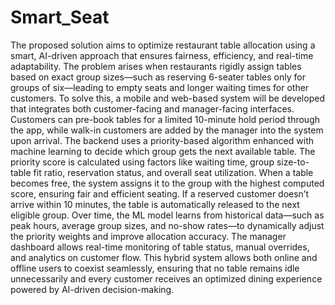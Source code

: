 # Smart_Seat
 The proposed solution aims to optimize restaurant table allocation using a smart, AI-driven approach that ensures fairness, efficiency, and real-time adaptability. The problem arises when restaurants rigidly assign tables based on exact group sizes—such as reserving 6-seater tables only for groups of six—leading to empty seats and longer waiting times for other customers. To solve this, a mobile and web-based system will be developed that integrates both customer-facing and manager-facing interfaces. Customers can pre-book tables for a limited 10-minute hold period through the app, while walk-in customers are added by the manager into the system upon arrival. The backend uses a priority-based algorithm enhanced with machine learning to decide which group gets the next available table. The priority score is calculated using factors like waiting time, group size-to-table fit ratio, reservation status, and overall seat utilization. When a table becomes free, the system assigns it to the group with the highest computed score, ensuring fair and efficient seating. If a reserved customer doesn’t arrive within 10 minutes, the table is automatically released to the next eligible group. Over time, the ML model learns from historical data—such as peak hours, average group sizes, and no-show rates—to dynamically adjust the priority weights and improve allocation accuracy. The manager dashboard allows real-time monitoring of table status, manual overrides, and analytics on customer flow. This hybrid system allows both online and offline users to coexist seamlessly, ensuring that no table remains idle unnecessarily and every customer receives an optimized dining experience powered by AI-driven decision-making.
